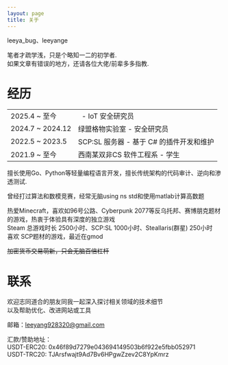 ```yaml
---
layout: page
title: 关于
---
```


leeya_bug、leeyange

笔者才疏学浅，只是个略知一二的初学者.  
如果文章有错误的地方，还请各位大佬/前辈多多指教. 

# [](#header-1)经历

|||
| --- | --- |
| 2025.4 ~ 至今 | &nbsp; - IoT 安全研究员 |
| 2024.7 ~ 2024.12 | 绿盟格物实验室 - 安全研究员 |
| 2022.5 ~ 2023.5  | SCP:SL 服务器 - 基于 C# 的插件开发和维护 |
| 2021.9 ~ 至今 | 西南某双非CS 软件工程系 - 学生 |


擅长使用Go、Python等轻量编程语言开发，擅长传统架构的代码审计、逆向和渗透测试.  

曾经打过算法和数模竞赛，经常无脑using ns std和使用matlab计算高数题

热爱Minecraft，喜欢如96号公路、Cyberpunk 2077等反乌托邦、赛博朋克题材的游戏，热衷于体验具有深度的独立游戏  
Steam 总游戏时长 2500小时、SCP:SL 1000小时、Steallaris(群星) 250小时  
喜欢 SCP题材的游戏，最近在gmod

~~加密货币交易萌新，只会无脑百倍杠杆~~  

# [](#header-1)联系

欢迎志同道合的朋友同我一起深入探讨相关领域的技术细节  
以及帮助优化、改进网站或工具  

邮箱：<a href="mailto:leeyang928320@gmail.com">leeyang928320@gmail.com</a>  

汇款/赞助地址：  
USDT-ERC20: 0x46f89d7279e043694149503b6f922e5fbb052971  
USDT-TRC20: TJArsfwajt9Ad7Bv6HPgwZzev2C8YpKmrz  

